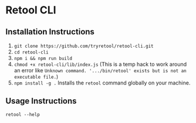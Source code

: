 # Retool CLI

## Installation Instructions

1. `git clone https://github.com/tryretool/retool-cli.git`
2. `cd retool-cli`
3. `npm i && npm run build`
4. `chmod +x retool-cli/lib/index.js` (This is a temp hack to work around an error like `Unknown command. '.../bin/retool' exists but is not an executable file.`)
5. `npm install -g .` Installs the `retool` command globally on your machine.

## Usage Instructions

`retool --help`
